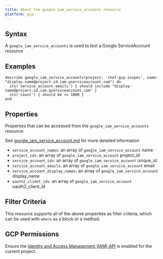```yaml
---
title: About the google_iam_service_accounts resource
platform: gcp
---
```


## Syntax
A `google_iam_service_accounts` is used to test a Google ServiceAccount resource

## Examples
```
describe google_iam_service_accounts(project: 'chef-gcp-inspec', name: "display-name@project-id.iam.gserviceaccount.com") do
  its('service_account_emails') { should include "display-name@project-id.iam.gserviceaccount.com" }
  its('count') { should be <= 1000 }
end
```

## Properties
Properties that can be accessed from the `google_iam_service_accounts` resource:

See [google_iam_service_account.md](google_iam_service_account.md) for more detailed information
  * `service_account_names`: an array of `google_iam_service_account` name
  * `project_ids`: an array of `google_iam_service_account` project_id
  * `service_account_ids`: an array of `google_iam_service_account` unique_id
  * `service_account_emails`: an array of `google_iam_service_account` email
  * `service_account_display_names`: an array of `google_iam_service_account` display_name
  * `oauth2_client_ids`: an array of `google_iam_service_account` oauth2_client_id

## Filter Criteria
This resource supports all of the above properties as filter criteria, which can be used
with `where` as a block or a method.

## GCP Permissions

Ensure the [Identity and Access Management (IAM) API](https://console.cloud.google.com/apis/library/iam.googleapis.com/) is enabled for the current project.
